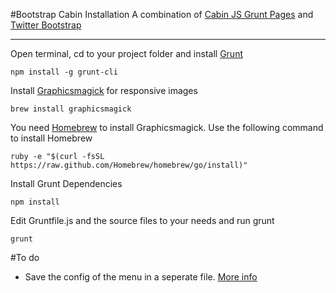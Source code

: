 #Bootstrap Cabin Installation
A combination of [Cabin JS Grunt Pages](https://github.com/CabinJS/grunt-pages) and [Twitter Bootstrap](https://github.com/twbs/bootstrap)
*****

Open terminal, cd to your project folder and install [Grunt](http://gruntjs.com/)

```
npm install -g grunt-cli
```

Install [Graphicsmagick](http://www.graphicsmagick.org/) for responsive images

```
brew install graphicsmagick
```
You need [Homebrew](http://brew.sh/) to install Graphicsmagick. Use the following command to install Homebrew

```
ruby -e "$(curl -fsSL https://raw.github.com/Homebrew/homebrew/go/install)"
```

Install Grunt Dependencies

```
npm install
```

Edit Gruntfile.js and the source files to your needs and run grunt

```
grunt
```

#To do
- Save the config of the menu in a seperate file. [More info](https://github.com/CabinJS/grunt-pages#data)